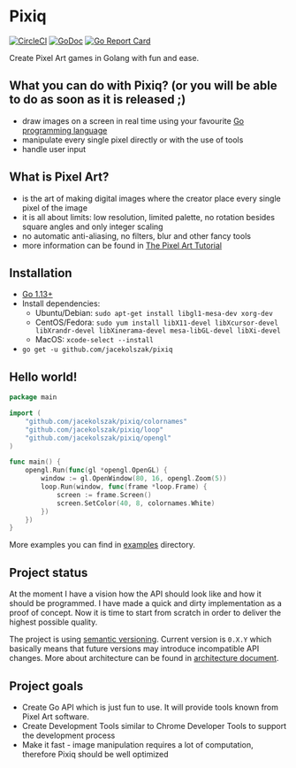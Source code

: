 # Pixiq

[![CircleCI](https://circleci.com/gh/jacekolszak/pixiq.svg?style=svg)](https://circleci.com/gh/jacekolszak/pixiq)
[![GoDoc](https://godoc.org/github.com/jacekolszak/pixiq?status.svg)](http://godoc.org/github.com/jacekolszak/pixiq)
[![Go Report Card](https://goreportcard.com/badge/github.com/jacekolszak/pixiq)](https://goreportcard.com/report/github.com/jacekolszak/pixiq)

Create Pixel Art games in Golang with fun and ease.

## What you can do with Pixiq? (or you will be able to do as soon as it is released ;)

+ draw images on a screen in real time using your favourite [Go programming language](https://golang.org/)
+ manipulate every single pixel directly or with the use of tools
+ handle user input

## What is Pixel Art?

+ is the art of making digital images where the creator place every single pixel of the image
+ it is all about limits: low resolution, limited palette, no rotation besides square angles and only integer scaling
+ no automatic anti-aliasing, no filters, blur and other fancy tools
+ more information can be found in [The Pixel Art Tutorial](http://pixeljoint.com/forum/forum_posts.asp?TID=11299)

## Installation

+ [Go 1.13+](https://golang.org/dl/)
+ Install dependencies:
    + Ubuntu/Debian: `sudo apt-get install libgl1-mesa-dev xorg-dev`
    + CentOS/Fedora: `sudo yum install libX11-devel libXcursor-devel libXrandr-devel libXinerama-devel mesa-libGL-devel libXi-devel`
    + MacOS: `xcode-select --install`
+ `go get -u github.com/jacekolszak/pixiq`

## Hello world!

```go
package main

import (
	"github.com/jacekolszak/pixiq/colornames"
	"github.com/jacekolszak/pixiq/loop"
	"github.com/jacekolszak/pixiq/opengl"
)

func main() {
	opengl.Run(func(gl *opengl.OpenGL) {
		window := gl.OpenWindow(80, 16, opengl.Zoom(5))
		loop.Run(window, func(frame *loop.Frame) {
			screen := frame.Screen()
			screen.SetColor(40, 8, colornames.White)
		})
	})
}
```

More examples you can find in [examples](examples) directory.

## Project status

At the moment I have a vision how the API should look like and how it should be programmed.
I have made a quick and dirty implementation as a proof of concept. 
Now it is time to start from scratch in order to deliver the highest possible quality.

The project is using [semantic versioning](https://semver.org/). Current version 
is `0.X.Y` which basically means that future versions may introduce incompatible 
API changes. More about architecture can be found in [architecture document](docs/architecture.md).

## Project goals

+ Create Go API which is just fun to use. It will provide tools known from Pixel Art software.
+ Create Development Tools similar to Chrome Developer Tools to support the development process
+ Make it fast - image manipulation requires a lot of computation, therefore Pixiq should be well optimized
